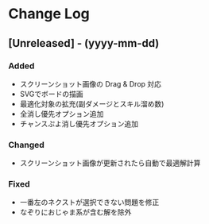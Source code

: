 # Change Log

## [Unreleased] - (yyyy-mm-dd)

### Added

- スクリーンショット画像の Drag & Drop 対応
- SVGでボードの描画
- 最適化対象の拡充(副ダメージとスキル溜め数)
- 全消し優先オプション追加
- チャンスぷよ消し優先オプション追加

### Changed

- スクリーンショット画像が更新されたら自動で最適解計算

### Fixed

- 一番左のネクストが選択できない問題を修正
- なぞりにおじゃま系が含む解を除外

